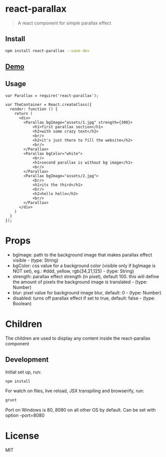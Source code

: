 # react-parallax

> A react component for simple parallax effect

## Install

```sh
npm install react-parallax --save-dev
```

## [Demo](http://rrutsche.github.io/#parallax)

## Usage

```
var Parallax = require('react-parallax');

var TheContainer = React.createClass({
  render: function () {
    return (
      <div>
      	<Parallax bgImage="assets/1.jpg" strength={300}>
			<h1>first parallax section</h1>
			<h2>with some crazy text</h2>
			<br/>
			<h2>it's just there to fill the website</h2>
			<br/>
		</Parallax>
		<Parallax bgColor="white">
			<br/>
			<h1>second parallax is without bg image</h1>
			<br/>
		</Parallax>
		<Parallax bgImage="assets/2.jpg">
			<br/>
			<h1>its the third</h1>
			<br/>
			<h2>hello hello</h2>
			<br/>
		</Parallax>
      </div>
    )
  }
});
```

# Props

* bgImage: path to the background image that makes parallax effect visible - (type: String)
* bgColor: css value for a background color (visible only if bgImage is NOT set), eg.: #ddd, yellow, rgb(34,21,125) - (type: String)
* strength: parallax effect strength (in pixel), default 100. this will define the amount of pixels the background image is translated - (type: Number)
* blur: pixel value for background image blur, default: 0 - (type: Number)
* disabled: turns off parallax effect if set to true, default: false - (type: Boolean)

# Children

The children are used to display any content inside the react-parallax component

## Development

Initial set up, run:
    
```sh
npm install
```

For watch on files, live reload, JSX transpiling and browserify, run:

```sh
grunt
```
Port on Windows is 80, 8080 on all other OS by default. Can be set with option -port=8080

# License

MIT

